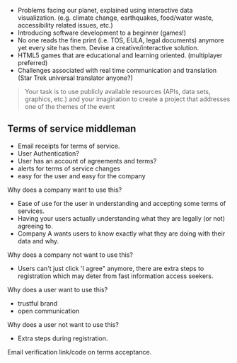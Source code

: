  - Problems facing our planet, explained using interactive data visualization. (e.g. climate change, earthquakes, food/water waste, accessibility related issues, etc.)
 - Introducing software development to a beginner (games!)
 - No one reads the fine print (i.e. TOS, EULA, legal documents) anymore yet every site has them. Devise a creative/interactive solution.
 - HTML5 games that are educational and learning oriented. (multiplayer preferred)
 - Challenges associated with real time communication and translation (Star Trek universal translator anyone?)

> Your task is to use publicly available resources (APIs, data sets, graphics, etc.) and your imagination to create a project that addresses one of the themes of the event


Terms of service middleman
--------------------------

- Email receipts for terms of service.
- User Authentication?
- User has an account of agreements and terms?
- alerts for terms of service changes
- easy for the user and easy for the company


Why does a company want to use this?
- Ease of use for the user in understanding and accepting some terms of services.
- Having your users actually understanding what they are legally (or not) agreeing to.
- Company A wants users to know exactly what they are doing with their data and why.


Why does a company not want to use this?
- Users can't just click 'I agree" anymore, there are extra steps to registration
  which may deter from fast information access seekers.
  
  
Why does a user want to use this?
 - trustful brand
 - open communication


Why does a user not want to use this?
- Extra steps during registration.


Email verification link/code on terms acceptance.
